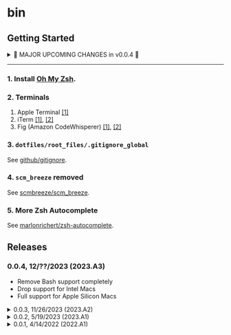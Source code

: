 # bin

## Getting Started

<details>

<summary>🚨 MAJOR UPCOMING CHANGES in v0.0.4 🚨</summary>

Starting in v0.0.3 (released 11/26/2023 with build ID **2023.A2**), all Bash scripts have been removed, but an archive is available [here](https://github.com/aaronhma/bin/commit/c8547427195fc4c71441db5172f4fcdc2f120730).

Starting v0.0.4 (released 12/??/2023 with build ID **2023.A3**), all Intel Mac support will be deprecated.

</details>

---

### 1. Install [Oh My Zsh](https://ohmyz.sh/).

### 2. Terminals

1. Apple Terminal [[1]](https://apple.stackexchange.com/a/382327)
2. iTerm [[1]](https://iterm2.com/downloads.html), [[2]](https://iterm2.com/documentation-shell-integration.html)
3. Fig (Amazon CodeWhisperer) [[1]](https://fig.io/), [[2]](https://aws.amazon.com/blogs/devops/introducing-amazon-codewhisperer-for-command-line/)

### 3. `dotfiles/root_files/.gitignore_global`

See [github/gitignore](https://github.com/github/gitignore).

### 4. `scm_breeze` removed

See [scmbreeze/scm_breeze](https://github.com/scmbreeze/scm_breeze).

### 5. More Zsh Autocomplete

See [marlonrichert/zsh-autocomplete](https://github.com/marlonrichert/zsh-autocomplete).

## Releases

### 0.0.4, 12/??/2023 (2023.A3)
- Remove Bash support completely
- Drop support for Intel Macs
- Full support for Apple Silicon Macs

<details>

<summary>0.0.3, 11/26/2023 (2023.A2)</summary>

<ul>
<li>Bug fixes</li>
<li>Minimize files</li>
</ul>

</details>

<details>

<summary>0.0.2, 5/19/2023 (2023.A1)</summary>

<ul>
<li>Bug fixes</li>
</ul>

</details>

<details>

<summary>0.0.1, 4/14/2022 (2022.A1)</summary>

<ul>
<li>Initial project commit</li>
</ul>

</details>
